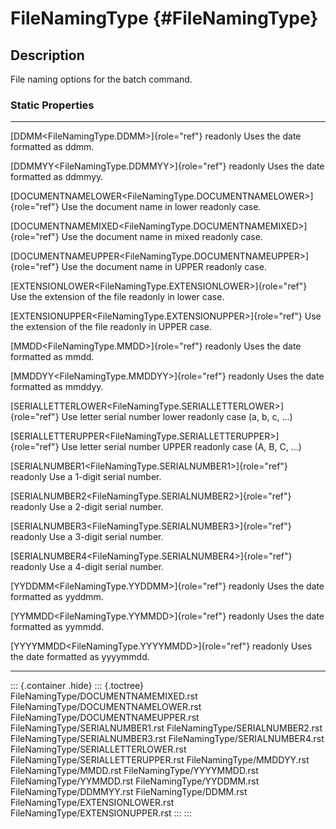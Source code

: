 FileNamingType {#FileNamingType}
==============

Description
-----------

File naming options for the batch command.

### Static Properties

  --------------------------------------------------------------------- ------------------------------
  [DDMM\<FileNamingType.DDMM\>]{role="ref"} readonly                    Uses the date formatted as
                                                                        ddmm.

  [DDMMYY\<FileNamingType.DDMMYY\>]{role="ref"} readonly                Uses the date formatted as
                                                                        ddmmyy.

  [DOCUMENTNAMELOWER\<FileNamingType.DOCUMENTNAMELOWER\>]{role="ref"}   Use the document name in lower
  readonly                                                              case.

  [DOCUMENTNAMEMIXED\<FileNamingType.DOCUMENTNAMEMIXED\>]{role="ref"}   Use the document name in mixed
  readonly                                                              case.

  [DOCUMENTNAMEUPPER\<FileNamingType.DOCUMENTNAMEUPPER\>]{role="ref"}   Use the document name in UPPER
  readonly                                                              case.

  [EXTENSIONLOWER\<FileNamingType.EXTENSIONLOWER\>]{role="ref"}         Use the extension of the file
  readonly                                                              in lower case.

  [EXTENSIONUPPER\<FileNamingType.EXTENSIONUPPER\>]{role="ref"}         Use the extension of the file
  readonly                                                              in UPPER case.

  [MMDD\<FileNamingType.MMDD\>]{role="ref"} readonly                    Uses the date formatted as
                                                                        mmdd.

  [MMDDYY\<FileNamingType.MMDDYY\>]{role="ref"} readonly                Uses the date formatted as
                                                                        mmddyy.

  [SERIALLETTERLOWER\<FileNamingType.SERIALLETTERLOWER\>]{role="ref"}   Use letter serial number lower
  readonly                                                              case (a, b, c, \...)

  [SERIALLETTERUPPER\<FileNamingType.SERIALLETTERUPPER\>]{role="ref"}   Use letter serial number UPPER
  readonly                                                              case (A, B, C, \...)

  [SERIALNUMBER1\<FileNamingType.SERIALNUMBER1\>]{role="ref"} readonly  Use a 1-digit serial number.

  [SERIALNUMBER2\<FileNamingType.SERIALNUMBER2\>]{role="ref"} readonly  Use a 2-digit serial number.

  [SERIALNUMBER3\<FileNamingType.SERIALNUMBER3\>]{role="ref"} readonly  Use a 3-digit serial number.

  [SERIALNUMBER4\<FileNamingType.SERIALNUMBER4\>]{role="ref"} readonly  Use a 4-digit serial number.

  [YYDDMM\<FileNamingType.YYDDMM\>]{role="ref"} readonly                Uses the date formatted as
                                                                        yyddmm.

  [YYMMDD\<FileNamingType.YYMMDD\>]{role="ref"} readonly                Uses the date formatted as
                                                                        yymmdd.

  [YYYYMMDD\<FileNamingType.YYYYMMDD\>]{role="ref"} readonly            Uses the date formatted as
                                                                        yyyymmdd.
  --------------------------------------------------------------------- ------------------------------

::: {.container .hide}
::: {.toctree}
FileNamingType/DOCUMENTNAMEMIXED.rst
FileNamingType/DOCUMENTNAMELOWER.rst
FileNamingType/DOCUMENTNAMEUPPER.rst FileNamingType/SERIALNUMBER1.rst
FileNamingType/SERIALNUMBER2.rst FileNamingType/SERIALNUMBER3.rst
FileNamingType/SERIALNUMBER4.rst FileNamingType/SERIALLETTERLOWER.rst
FileNamingType/SERIALLETTERUPPER.rst FileNamingType/MMDDYY.rst
FileNamingType/MMDD.rst FileNamingType/YYYYMMDD.rst
FileNamingType/YYMMDD.rst FileNamingType/YYDDMM.rst
FileNamingType/DDMMYY.rst FileNamingType/DDMM.rst
FileNamingType/EXTENSIONLOWER.rst FileNamingType/EXTENSIONUPPER.rst
:::
:::
